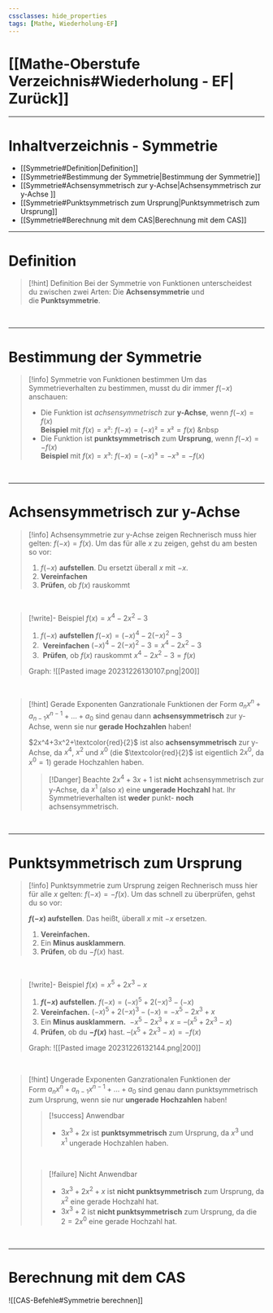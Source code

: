 ```yaml
---
cssclasses: hide_properties
tags: [Mathe, Wiederholung-EF]
---
```


# [[Mathe-Oberstufe Verzeichnis#Wiederholung - EF| Zurück]]

___
# Inhaltverzeichnis - Symmetrie

- [[Symmetrie#Definition|Definition]]
- [[Symmetrie#Bestimmung der Symmetrie|Bestimmung der Symmetrie]] 
- [[Symmetrie#Achsensymmetrisch zur y-Achse|Achsensymmetrisch zur y-Achse ]]
- [[Symmetrie#Punktsymmetrisch zum Ursprung|Punktsymmetrisch zum Ursprung]]
- [[Symmetrie#Berechnung mit dem CAS|Berechnung mit dem CAS]]

___
# Definition

>[!hint] Definition
>Bei der Symmetrie von Funktionen unterscheidest du zwischen zwei Arten: Die **Achsensymmetrie** und die **Punktsymmetrie**.

<br>

___
# Bestimmung der Symmetrie

>[!info] Symmetrie von Funktionen bestimmen
>Um das Symmetrieverhalten zu bestimmen, musst du dir immer $f(-x)$ anschauen:
>
>- Die Funktion ist *achsensymmetrisch* zur **y-Achse**, wenn $f(-x) = f(x)$
>\
>**Beispiel** mit $f(x) = x²$:     $f(-x) = (-x)² = x² = f(x)$
>    &nbsp
>- Die Funktion ist **punktsymmetrisch** zum **Ursprung**, wenn $f(-x) = -f(x)$
>    \
>    **Beispiel** mit $f(x) = x³$:      $f(-x) = (-x)³ = -x³ = -f(x)$     

<br>

___
# Achsensymmetrisch zur y-Achse

>[!info] Achsensymmetrie zur y-Achse zeigen
>Rechnerisch muss hier gelten: $f(-x) = f(x)$. Um das für alle $x$ zu zeigen, gehst du am besten so vor:
>
>1. $f(-x)$ **aufstellen**. Du ersetzt überall $x$ mit $-x$.
>1. **Vereinfachen**
>1. **Prüfen**, ob $f(x)$ rauskommt

<br>

>[!write]- Beispiel 
>$f(x) = x^4-2x^2-3$
>1. $f(-x)$ **aufstellen** $f(-x) = (-x)^4-2(-x)^2-3$ 
>2.  **Vereinfachen** $(-x)^4-2(-x)^2-3 = x^4-2x^2-3$
>3.  **Prüfen**, ob $f(x)$ rauskommt $x^4-2x^2-3 = f(x)$
>
>Graph:
>![[Pasted image 20231226130107.png|200]]

<br>

>[!hint] Gerade Exponenten
>Ganzrationale Funktionen der Form $a_nx^n + a_{n-1}x^{n-1} +…+ a_0$ sind genau dann **achsensymmetrisch** zur y-Achse, wenn sie nur **gerade Hochzahlen** haben!
>
>$2x^4+3x^2+\textcolor{red}{2}$ ist also **achsensymmetrisch** zur y-Achse, da $x^4$, $x^2$ und $x^0$ (die $\textcolor{red}{2}$ ist eigentlich $2x^0$, da $x^0=1$) gerade Hochzahlen haben.
>
>>[!Danger] Beachte
>$2x^4+3x+1$ ist **nicht** achsensymmetrisch zur y-Achse, da $x^1$ (also $x$) eine **ungerade Hochzahl** hat. Ihr Symmetrieverhalten ist **weder** punkt- **noch** achsensymmetrisch.

<br>

___
# Punktsymmetrisch zum Ursprung

>[!info] Punktsymmetrie zum Ursprung zeigen
>Rechnerisch muss hier für alle $x$ gelten: $f(-x) = -f(x)$. Um das schnell zu überprüfen, gehst du so vor:
>
>**$f(-x)$ aufstellen**. Das heißt, überall $x$ mit $-x$ ersetzen.
>
>1. **Vereinfachen.**
>2. Ein **Minus ausklammern**.
>3. **Prüfen**, ob du $-f(x)$ hast.

<br>

>[!write]- Beispiel 
>$f(x) = x^5+2x^3-x$
>1. **$f(-x)$ aufstellen.** $f(-x)=(-x)^5+2(-x)^3-(-x)$
>2. **Vereinfachen.** $(-x)^5+2(-x)^3-(-x)=-x^5-2x^3+x$
>3. Ein **Minus ausklammern.**  $-x^5-2x^3+x = – (x^5+2x^3-x)$
>4. **Prüfen**, ob du **$-f(x)$** hast. $– (x^5+2x^3-x) = -f(x)$
>
>Graph:
>![[Pasted image 20231226132144.png|200]]

<br>

>[!hint] Ungerade Exponenten
>Ganzrationalen Funktionen der Form $a_nx^n+a_{n-1}x^{n-1}+…+a_0$ sind genau dann punktsymmetrisch zum Ursprung, wenn sie nur **ungerade Hochzahlen** haben!
>
>>[!success] Anwendbar
>>- $3x^3+2x$ ist **punktsymmetrisch** zum Ursprung, da $x^3$ und $x^1$ ungerade Hochzahlen haben.
>
>$\quad$
>
>>[!failure] Nicht Anwendbar
>>- $3x^3+2x^2+x$ ist **nicht punktsymmetrisch** zum Ursprung, da $x^2$ eine gerade Hochzahl hat. 
>>- $3x^3+2$ ist **nicht punktsymmetrisch** zum Ursprung, da die $2 = 2x^0$ eine gerade Hochzahl hat.

<br>

___
# Berechnung mit dem CAS

![[CAS-Befehle#Symmetrie berechnen]]